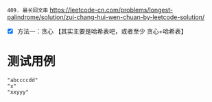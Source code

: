 
`409. 最长回文串` https://leetcode-cn.com/problems/longest-palindrome/solution/zui-chang-hui-wen-chuan-by-leetcode-solution/
- [x] 方法一：贪心 【其实主要是哈希表吧，或者至少 贪心+哈希表】

# 测试用例

```
"abccccdd"
"x"
"xxyyy"
```
